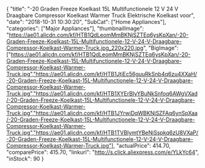 {
	"title": "-20 Graden Freeze Koelkast 15L Multifunctionele 12 V 24 V Draagbare Compressor Koelkast  Warmer Truck Elektrische Koelkast voor",
	"date": "2018-10-31 10:30:20",
	"SubCat": ["Home Appliances"],
	"categories": ["Major Appliances"],
	"thumbnailImage": "https://ae01.alicdn.com/kf/HTB1QdLeomMmBKNjSZTEq6ysKpXan/-20-Graden-Freeze-Koelkast-15L-Multifunctionele-12-V-24-V-Draagbare-Compressor-Koelkast-Warmer-Truck.jpg_220x220.jpg",
	"BigImage": ["https://ae01.alicdn.com/kf/HTB1QdLeomMmBKNjSZTEq6ysKpXan/-20-Graden-Freeze-Koelkast-15L-Multifunctionele-12-V-24-V-Draagbare-Compressor-Koelkast-Warmer-Truck.jpg","https://ae01.alicdn.com/kf/HTB1JtjEc56guuRkSnb4q6zu4XXaH/-20-Graden-Freeze-Koelkast-15L-Multifunctionele-12-V-24-V-Draagbare-Compressor-Koelkast-Warmer-Truck.jpg","https://ae01.alicdn.com/kf/HTB1XYErBIyYBuNkSnfoq6AWgVXad/-20-Graden-Freeze-Koelkast-15L-Multifunctionele-12-V-24-V-Draagbare-Compressor-Koelkast-Warmer-Truck.jpg","https://ae01.alicdn.com/kf/HTB1JYrwiDqWBKNjSZFAq6ynSpXaa/-20-Graden-Freeze-Koelkast-15L-Multifunctionele-12-V-24-V-Draagbare-Compressor-Koelkast-Warmer-Truck.jpg","https://ae01.alicdn.com/kf/HTB1TVBIymtYBeNjSspkq6zU8VXaP/-20-Graden-Freeze-Koelkast-15L-Multifunctionele-12-V-24-V-Draagbare-Compressor-Koelkast-Warmer-Truck.jpg"],
	"actualPrice": 414.70,
	"comparePrice": 415.70,
	"linkurl": "http://s.click.aliexpress.com/e/YLkYc64",
	"inStock": 90
}

